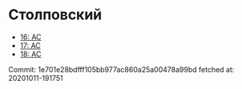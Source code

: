 # Столповский
- [16: AC](16.md)
- [17: AC](17.md)
- [18: AC](18.md)

Commit: 1e701e28bdfff105bb977ac860a25a00478a99bd
 fetched at: 20201011-191751
